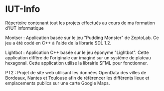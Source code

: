 # IUT-Info
Répertoire contenant tout les projets effectués au cours de ma formation d'IUT informatique

Montser : Application basée sur le jeu "Pudding Monster" de ZeptoLab. Ce jeu a été codé en C++ à l'aide de la librarie SDL 1.2.

Lightbot : Application C++ basée sur le jeu éponyme "Lightbot". Cette application diffère de l'originale car imaginé sur un système de plateau hexagonal.
Cette application utilise la librairie SFML pour fonctionner.

PT2 : Projet de site web utilisant les données OpenData des villes de Bordeaux, Nantes et Toulouse afin de référencer les différents lieux et emplacements publics sur une carte Google Maps.
